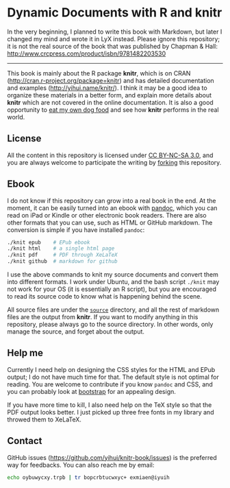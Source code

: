 # Dynamic Documents with R and knitr

In the very beginning, I planned to write this book with Markdown, but later
I changed my mind and wrote it in LyX instead. Please ignore this
repository; it is not the real source of the book that was published by
Chapman & Hall: <http://www.crcpress.com/product/isbn/9781482203530>

---

This book is mainly about the R package **knitr**, which is on CRAN (<http://cran.r-project.org/package=knitr>) and has detailed documentation and examples (<http://yihui.name/knitr/>). I think it may be a good idea to organize these materials in a better form, and explain more details about **knitr** which are not covered in the online documentation. It is also a good opportunity to [eat my own dog food](http://en.wikipedia.org/wiki/Eating_your_own_dog_food) and see how **knitr** performs in the real world.

## License

All the content in this repository is licensed under [CC BY-NC-SA 3.0](http://creativecommons.org/licenses/by-nc-sa/3.0/), and you are always welcome to participate the writing by [forking](https://github.com/yihui/knitr-book/fork_select) this repository.

## Ebook

I do not know if this repository can grow into a real book in the end. At the moment, it can be easily turned into an ebook with [pandoc](http://johnmacfarlane.net/pandoc/), which you can read on iPad or Kindle or other electronic book readers. There are also other formats that you can use, such as HTML or GitHub markdown. The conversion is simple if you have installed `pandoc`:

```bash
./knit epub    # EPub ebook
./knit html    # a single html page
./knit pdf     # PDF through XeLaTeX
./knit github  # markdown for github
````

I use the above commands to knit my source documents and convert them into different formats. I work under Ubuntu, and the bash script `./knit` may not work for your OS (it is essentially an R script), but you are encouraged to read its source code to know what is happening behind the scene.

All source files are under the [`source`](https://github.com/yihui/knitr-book/source/) directory, and all the rest of markdown files are the output from **knitr**. If you want to modify anything in this repository, please always go to the source directory. In other words, only manage the source, and forget about the output.

## Help me

Currently I need help on designing the CSS styles for the HTML and EPub output; I do not have much time for that. The default style is not optimal for reading. You are welcome to contribute if you know `pandoc` and CSS, and you can probably look at [bootstrap](http://twitter.github.com/bootstrap/) for an appealing design.

If you have more time to kill, I also need help on the TeX style so that the PDF output looks better. I just picked up three free fonts in my library and throwed them to XeLaTeX.

## Contact

GitHub issues (<https://github.com/yihui/knitr-book/issues>) is the preferred way for feedbacks. You can also reach me by email:

```bash
echo oybuwycxy.trpb | tr bopcrbtucwxyc+ exmiaen@iyuih
```

